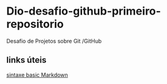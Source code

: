 # Dio-desafio-github-primeiro-repositorio
Desafio de Projetos sobre Git /GitHub

## links úteis
[sintaxe basic Markdown](https://www.markdownguide.org/basic-syntax/)
